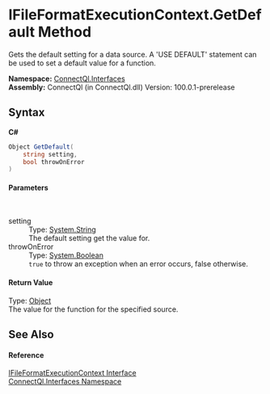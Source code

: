 # IFileFormatExecutionContext.GetDefault Method 
 

Gets the default setting for a data source. A 'USE DEFAULT' statement can be used to set a default value for a function.

**Namespace:**&nbsp;<a href="N_ConnectQl_Interfaces">ConnectQl.Interfaces</a><br />**Assembly:**&nbsp;ConnectQl (in ConnectQl.dll) Version: 100.0.1-prerelease

## Syntax

**C#**<br />
``` C#
Object GetDefault(
	string setting,
	bool throwOnError
)
```


#### Parameters
&nbsp;<dl><dt>setting</dt><dd>Type: <a href="http://msdn2.microsoft.com/en-us/library/s1wwdcbf" target="_blank">System.String</a><br />The default setting get the value for.</dd><dt>throwOnError</dt><dd>Type: <a href="http://msdn2.microsoft.com/en-us/library/a28wyd50" target="_blank">System.Boolean</a><br />`true` to throw an exception when an error occurs, false otherwise.</dd></dl>

#### Return Value
Type: <a href="http://msdn2.microsoft.com/en-us/library/e5kfa45b" target="_blank">Object</a><br />The value for the function for the specified source.

## See Also


#### Reference
<a href="T_ConnectQl_Interfaces_IFileFormatExecutionContext">IFileFormatExecutionContext Interface</a><br /><a href="N_ConnectQl_Interfaces">ConnectQl.Interfaces Namespace</a><br />